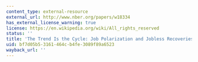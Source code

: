 ```yaml
---
content_type: external-resource
external_url: http://www.nber.org/papers/w18334
has_external_license_warning: true
license: https://en.wikipedia.org/wiki/All_rights_reserved
status: ''
title: 'The Trend Is the Cycle: Job Polarization and Jobless Recoveries'
uid: bf7d05b5-3161-464c-b4fe-3089f89a6523
wayback_url: ''
---
```

